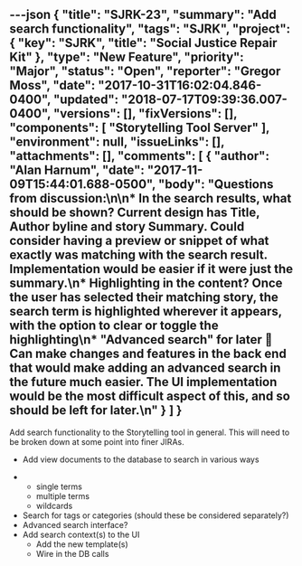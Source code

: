 ---json
{
  "title": "SJRK-23",
  "summary": "Add search functionality",
  "tags": "SJRK",
  "project": {
    "key": "SJRK",
    "title": "Social Justice Repair Kit"
  },
  "type": "New Feature",
  "priority": "Major",
  "status": "Open",
  "reporter": "Gregor Moss",
  "date": "2017-10-31T16:02:04.846-0400",
  "updated": "2018-07-17T09:39:36.007-0400",
  "versions": [],
  "fixVersions": [],
  "components": [
    "Storytelling Tool Server"
  ],
  "environment": null,
  "issueLinks": [],
  "attachments": [],
  "comments": [
    {
      "author": "Alan Harnum",
      "date": "2017-11-09T15:44:01.688-0500",
      "body": "Questions from discussion:\n\n* In the search results, what should be shown? Current design has Title, Author byline and story Summary. Could consider having a preview or snippet of what exactly was matching with the search result. Implementation would be easier if it were just the summary.\n* Highlighting in the content? Once the user has selected their matching story, the search term is highlighted wherever it appears, with the option to clear or toggle the highlighting\n* \"Advanced search\" for later 🙂 Can make changes and features in the back end that would make adding an advanced search in the future much easier. The UI implementation would be the most difficult aspect of this, and so should be left for later.\n"
    }
  ]
}
---
Add search functionality to the Storytelling tool in general. This will need to be broken down at some point into finer JIRAs.

* Add view documents to the database to search in various ways

-
  * single terms
  * multiple terms
  * wildcards
- Search for tags or categories (should these be considered separately?)
- Advanced search interface?
- Add search context(s) to the UI
  * Add the new template(s)
  * Wire in the DB calls

        